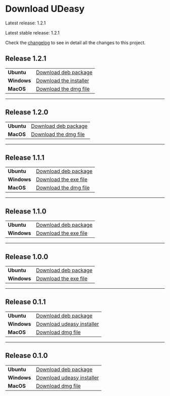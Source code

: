 # Download UDeasy

Latest release: 1.2.1

Latest stable release: 1.2.1

Check the [changelog](changelog.md) to see in detail all the changes to this project.

## Release 1.2.1

|             |                                                                                                                |
|-------------|----------------------------------------------------------------------------------------------------------------|
| **Ubuntu**  | [Download deb package](https://github.com/unipv-larl/udeasy/releases/download/v1.2.1/udeasy_1.2.1-1_amd64.deb) |
| **Windows** | [Download the installer](https://github.com/unipv-larl/udeasy/releases/download/v1.2.1/udeasy-1.2.1-installer.exe)    |
| **MacOS**   | [Download the dmg file](https://github.com/unipv-larl/udeasy/releases/download/v1.2.1/udeasy-1.2.1.dmg)            |

---

## Release 1.2.0

|             |                                                                                                                |
|-------------|----------------------------------------------------------------------------------------------------------------|
| **Ubuntu**  | [Download deb package](https://github.com/unipv-larl/udeasy/releases/download/v1.2.0/udeasy_1.2.0-2_amd64.deb) |
| **MacOS**   | [Download the dmg file](https://github.com/unipv-larl/udeasy/releases/download/v1.2.0/udeasy-1.2.0.dmg)            |

---

## Release 1.1.1

|             |                                                                                                                |
|-------------|----------------------------------------------------------------------------------------------------------------|
| **Ubuntu**  | [Download deb package](https://github.com/unipv-larl/udeasy/releases/download/v1.1.1/udeasy_1.1.1-1_amd64.deb) |
| **Windows** | [Download the exe file](https://github.com/unipv-larl/udeasy/releases/download/v1.1.1/udeasy.exe)                                                                                               |
| **MacOS**   | [Download the dmg file](https://github.com/unipv-larl/udeasy/releases/download/v1.1.1/udeasy_1.1.1.dmg)            |

---

## Release 1.1.0

|             |                                                                                                                |
|-------------|----------------------------------------------------------------------------------------------------------------|
| **Ubuntu**  | [Download deb package](https://github.com/unipv-larl/udeasy/releases/download/v1.1.0/udeasy_1.1.0-1_amd64.deb) |
| **Windows** | [Download the exe file](https://github.com/unipv-larl/udeasy/releases/download/v1.1.0/udeasy.exe)                                                                                               |

---

## Release 1.0.0

|             |                                                                                                                |
|-------------|----------------------------------------------------------------------------------------------------------------|
| **Ubuntu**  | [Download deb package](https://github.com/unipv-larl/udeasy/releases/download/v1.0.0/udeasy_1.0.0-1_amd64.deb) |
| **Windows** | [Download the exe file](https://github.com/unipv-larl/udeasy/releases/download/v1.0.0/udeasy.exe)                                                                                               |

---

## Release 0.1.1

|             | |
|-------------|---|
| **Ubuntu**  | [Download deb package](https://github.com/unipv-larl/udeasy/releases/download/v0.1.1/udeasy_0.1.1-1_amd64.deb) |
| **Windows** | [Download udeasy installer](https://github.com/unipv-larl/udeasy/releases/download/v0.1.1/udeasy-0.1.1-installer.exe) |
| **MacOS**   | [Download dmg file](https://github.com/unipv-larl/udeasy/releases/download/v0.1.1/udeasy-0.1.1.dmg) |


---

## Release 0.1.0

|             | |
|-------------|---|
| **Ubuntu**  | [Download deb package](https://github.com/unipv-larl/udeasy/releases/download/v0.1.0/udeasy_0.1.0-2_amd64.deb) |
| **Windows** | [Download udeasy installer](https://github.com/unipv-larl/udeasy/releases/download/v0.1.0/udeasy-0.1.0-installer.exe) |
| **MacOS**   | [Download dmg file](https://github.com/unipv-larl/udeasy/releases/download/v0.1.0/udeasy-0.1.0.dmg) |
